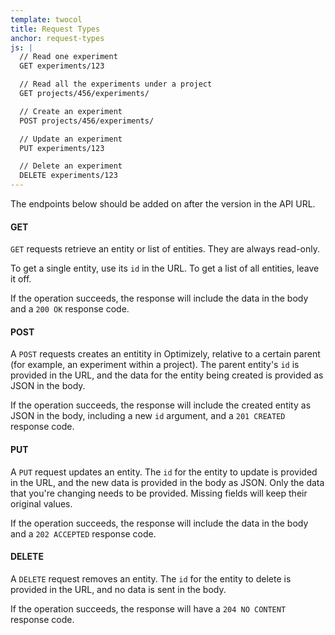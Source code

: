 ```yaml
---
template: twocol
title: Request Types
anchor: request-types
js: |
  // Read one experiment
  GET experiments/123

  // Read all the experiments under a project
  GET projects/456/experiments/

  // Create an experiment
  POST projects/456/experiments/

  // Update an experiment
  PUT experiments/123

  // Delete an experiment
  DELETE experiments/123
---
```

The endpoints below should be added on after the version in the API URL.

#### GET
`GET` requests retrieve an entity or list of entities. They are always read-only.

To get a single entity, use its `id` in the URL. To get a list of all entities, leave it off.

If the operation succeeds, the response will include the data in the body and a `200 OK` response code.

#### POST
A `POST` requests creates an entitity in Optimizely, relative to a certain parent (for example, an experiment within a project). The parent entity's `id` is provided in the URL, and the data for the entity being created is provided as JSON in the body.

If the operation succeeds, the response will include the created entity as JSON in the body, including a new `id` argument, and a `201 CREATED` response code.

#### PUT
A `PUT` request updates an entity. The `id` for the entity to update is provided in the URL, and the new data is provided in the body as JSON. Only the data that you're changing needs to be provided. Missing fields will keep their original values.

If the operation succeeds, the response will include the data in the body and a `202 ACCEPTED` response code.

#### DELETE
A `DELETE` request removes an entity. The `id` for the entity to delete is provided in the URL, and no data is sent in the body.

If the operation succeeds, the response will have a `204 NO CONTENT` response code.
